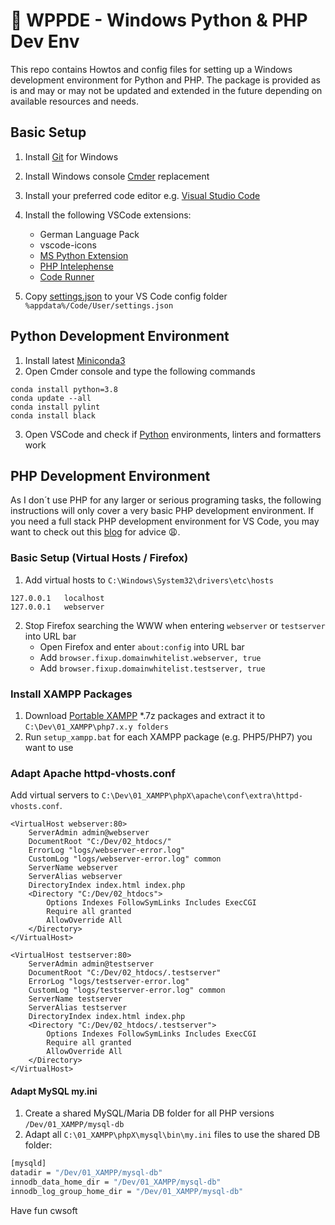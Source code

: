 # 👀 WPPDE - Windows Python & PHP Dev Env
This repo contains Howtos and config files for setting up a Windows development environment for Python and PHP. The package is provided as is and may or may not be updated and extended in the future depending on available resources and needs.

## Basic Setup
 1. Install [Git](https://git-scm.com/download/win) for Windows
 2. Install Windows console [Cmder](https://cmder.net/) replacement
 3. Install your preferred code editor e.g. [Visual Studio Code](https://code.visualstudio.com/)
 4. Install the following VSCode extensions:
	- German Language Pack
	- vscode-icons
	- [MS Python Extension](https://github.com/Microsoft/vscode-python)
	- [PHP Intelephense](https://github.com/bmewburn/vscode-intelephense)
	- [Code Runner](https://github.com/formulahendry/vscode-code-runner)
	
 5. Copy [settings.json](vscode/settings.json) to your VS Code config folder `%appdata%/Code/User/settings.json`

## Python Development Environment
 1. Install latest [Miniconda3](https://docs.conda.io/en/latest/miniconda.html)
 2. Open Cmder console and type the following commands

```
conda install python=3.8
conda update --all
conda install pylint
conda install black
```

3. Open VSCode and check if [Python](https://code.visualstudio.com/docs/python/python-tutorial) environments, linters and formatters work

## PHP Development Environment
As I don´t use PHP for any larger or serious programing tasks, the following instructions will only cover a very basic PHP development environment. If you need a full stack PHP development environment for VS Code, you may want to check out this [blog](https://blog.theodo.com/2019/07/vscode-php-development/) for advice 😩.

### Basic Setup (Virtual Hosts / Firefox)
 1. Add virtual hosts to `C:\Windows\System32\drivers\etc\hosts`
```
127.0.0.1	localhost
127.0.0.1	webserver
```

 2. Stop Firefox searching the WWW when entering `webserver` or `testserver` into URL bar
    - Open Firefox and enter `about:config` into URL bar
    - Add `browser.fixup.domainwhitelist.webserver, true`
    - Add `browser.fixup.domainwhitelist.testserver, true` 

### Install XAMPP Packages
 1. Download [Portable XAMPP](https://sourceforge.net/projects/xampp/files/) *.7z packages and extract it to `C:\Dev\01_XAMPP\php7.x.y folders`
 2. Run `setup_xampp.bat` for each XAMPP package (e.g. PHP5/PHP7) you want to use

### Adapt Apache httpd-vhosts.conf
Add virtual servers to `C:\Dev\01_XAMPP\phpX\apache\conf\extra\httpd-vhosts.conf`.

```
<VirtualHost webserver:80>
	ServerAdmin admin@webserver
	DocumentRoot "C:/Dev/02_htdocs/"
	ErrorLog "logs/webserver-error.log"
	CustomLog "logs/webserver-error.log" common
	ServerName webserver
	ServerAlias webserver
	DirectoryIndex index.html index.php
	<Directory "C:/Dev/02_htdocs">
		Options Indexes FollowSymLinks Includes ExecCGI
		Require all granted
		AllowOverride All
	</Directory>
</VirtualHost>

<VirtualHost testserver:80>
	ServerAdmin admin@testserver
	DocumentRoot "C:/Dev/02_htdocs/.testserver"
	ErrorLog "logs/testserver-error.log"
	CustomLog "logs/testserver-error.log" common
	ServerName testserver
	ServerAlias testserver
	DirectoryIndex index.html index.php
	<Directory "C:/Dev/02_htdocs/.testserver">
		Options Indexes FollowSymLinks Includes ExecCGI
		Require all granted
		AllowOverride All
	</Directory>
</VirtualHost>
```

#### Adapt MySQL my.ini
1. Create a shared MySQL/Maria DB folder for all PHP versions `/Dev/01_XAMPP/mysql-db`
2. Adapt all `C:\01_XAMPP\phpX\mysql\bin\my.ini` files to use the shared DB folder:

```bash
[mysqld]
datadir = "/Dev/01_XAMPP/mysql-db"
innodb_data_home_dir = "/Dev/01_XAMPP/mysql-db"
innodb_log_group_home_dir = "/Dev/01_XAMPP/mysql-db"
```
 
Have fun 
cwsoft
